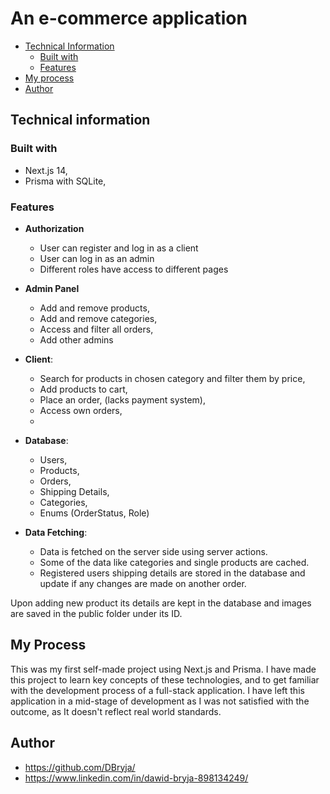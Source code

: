 # An e-commerce application 


- [Technical Information](#technical-information)
    - [Built with](#built-with)
    - [Features](#features)
- [My process](#my-process)
- [Author](#author)

## Technical information

### Built with

- Next.js 14, 
- Prisma with SQLite,

### Features

-  **Authorization**
    - User can register and log in as a client
    - User can log in as an admin
    - Different roles have access to different pages

-  **Admin Panel**
    -  Add and remove products, 
    -  Add and remove categories,
    -  Access and filter all orders,
    -  Add other admins

- **Client**:
    - Search for products in chosen category and filter them by price,
    - Add products to cart,
    - Place an order, (lacks payment system),
    - Access own orders,
    - 
- **Database**:
    - Users,
    - Products,
    - Orders,
    - Shipping Details,
    - Categories,
    - Enums (OrderStatus, Role)

- **Data Fetching**:
    - Data is fetched on the server side using server actions.
    - Some of the data like categories and single products  are cached.
    - Registered users shipping details are stored in the database and update if any changes are made on another order.

Upon adding new product its details are kept in the database and images are saved in the public folder under its ID.

## My Process

This was my first self-made project using Next.js and Prisma.
I have made this project to learn key concepts of these technologies, and to get familiar with the development process of a full-stack application.
I have left this application in a mid-stage of development as I was not satisfied with the outcome, as It doesn't reflect real world standards.

## Author

- https://github.com/DBryja/
- https://www.linkedin.com/in/dawid-bryja-898134249/
